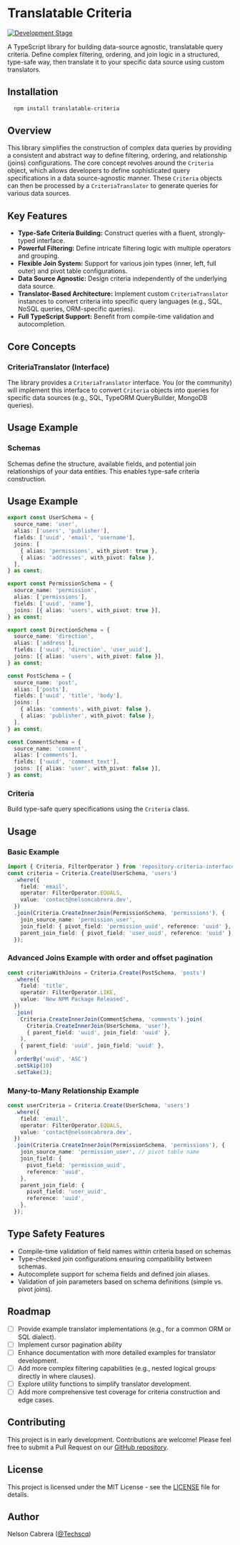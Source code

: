 # Translatable Criteria

[![Development Stage](https://img.shields.io/badge/Development-Early%20Stage-yellow)]()

A TypeScript library for building data-source agnostic, translatable query criteria. Define complex filtering, ordering, and join logic in a structured, type-safe way, then translate it to your specific data source using custom translators.

## Installation

```bash
  npm install translatable-criteria
```

## Overview

This library simplifies the construction of complex data queries by providing a consistent and abstract way to define filtering, ordering, and relationship (joins) configurations. The core concept revolves around the `Criteria` object, which allows developers to define sophisticated query specifications in a data source-agnostic manner. These `Criteria` objects can then be processed by a `CriteriaTranslator` to generate queries for various data sources.

## Key Features

- **Type-Safe Criteria Building:** Construct queries with a fluent, strongly-typed interface.
- **Powerful Filtering:** Define intricate filtering logic with multiple operators and grouping.
- **Flexible Join System:** Support for various join types (inner, left, full outer) and pivot table configurations.
- **Data Source Agnostic:** Design criteria independently of the underlying data source.
- **Translator-Based Architecture:** Implement custom `CriteriaTranslator` instances to convert criteria into specific query languages (e.g., SQL, NoSQL queries, ORM-specific queries).
- **Full TypeScript Support:** Benefit from compile-time validation and autocompletion.

## Core Concepts

### CriteriaTranslator (Interface)

The library provides a `CriteriaTranslator` interface. You (or the community) will implement this interface to convert `Criteria` objects into queries for specific data sources (e.g., SQL, TypeORM QueryBuilder, MongoDB queries).

## Usage Example

### Schemas

Schemas define the structure, available fields, and potential join relationships of your data entities. This enables type-safe criteria construction.

## Usage Example

```typescript
export const UserSchema = {
  source_name: 'user',
  alias: ['users', 'publisher'],
  fields: ['uuid', 'email', 'username'],
  joins: [
    { alias: 'permissions', with_pivot: true },
    { alias: 'addresses', with_pivot: false },
  ],
} as const;

export const PermissionSchema = {
  source_name: 'permission',
  alias: ['permissions'],
  fields: ['uuid', 'name'],
  joins: [{ alias: 'users', with_pivot: true }],
} as const;

export const DirectionSchema = {
  source_name: 'direction',
  alias: ['address'],
  fields: ['uuid', 'direction', 'user_uuid'],
  joins: [{ alias: 'users', with_pivot: false }],
} as const;

const PostSchema = {
  source_name: 'post',
  alias: ['posts'],
  fields: ['uuid', 'title', 'body'],
  joins: [
    { alias: 'comments', with_pivot: false },
    { alias: 'publisher', with_pivot: false },
  ],
} as const;

const CommentSchema = {
  source_name: 'comment',
  alias: ['comments'],
  fields: ['uuid', 'comment_text'],
  joins: [{ alias: 'user', with_pivot: false }],
} as const;
```

### Criteria

Build type-safe query specifications using the `Criteria` class.

## Usage

### Basic Example

```typescript
import { Criteria, FilterOperator } from 'repository-criteria-interface';
const criteria = Criteria.Create(UserSchema, 'users')
  .where({
    field: 'email',
    operator: FilterOperator.EQUALS,
    value: 'contact@nelsoncabrera.dev',
  })
  .join(Criteria.CreateInnerJoin(PermissionSchema, 'permissions'), {
    join_source_name: 'permission_user',
    join_field: { pivot_field: 'permission_uuid', reference: 'uuid' },
    parent_join_field: { pivot_field: 'user_uuid', reference: 'uuid' },
  });
```

### Advanced Joins Example with order and offset pagination

```typescript
const criteriaWithJoins = Criteria.Create(PostSchema, 'posts')
  .where({
    field: 'title',
    operator: FilterOperator.LIKE,
    value: 'New NPM Package Released',
  })
  .join(
    Criteria.CreateInnerJoin(CommentSchema, 'comments').join(
      Criteria.CreateInnerJoin(UserSchema, 'user'),
      { parent_field: 'uuid', join_field: 'uuid' },
    ),
    { parent_field: 'uuid', join_field: 'uuid' },
  )
  .orderBy('uuid', 'ASC')
  .setSkip(10)
  .setTake(3);
```

### Many-to-Many Relationship Example

```typescript
const userCriteria = Criteria.Create(UserSchema, 'users')
  .where({
    field: 'email',
    operator: FilterOperator.EQUALS,
    value: 'contact@nelsoncabrera.dev',
  })
  .join(Criteria.CreateInnerJoin(PermissionSchema, 'permissions'), {
    join_source_name: 'permission_user', // pivot table name
    join_field: {
      pivot_field: 'permission_uuid',
      reference: 'uuid',
    },
    parent_join_field: {
      pivot_field: 'user_uuid',
      reference: 'uuid',
    },
  });
```

## Type Safety Features

- Compile-time validation of field names within criteria based on schemas
- Type-checked join configurations ensuring compatibility between schemas.
- Autocomplete support for schema fields and defined join aliases.
- Validation of join parameters based on schema definitions (simple vs. pivot joins).

## Roadmap

- [ ] Provide example translator implementations (e.g., for a common ORM or SQL dialect).
- [ ] Implement cursor pagination ability
- [ ] Enhance documentation with more detailed examples for translator development.
- [ ] Add more complex filtering capabilities (e.g., nested logical groups directly in where clauses).
- [ ] Explore utility functions to simplify translator development.
- [ ] Add more comprehensive test coverage for criteria construction and edge cases.

## Contributing

This project is in early development. Contributions are welcome! Please feel free to submit a Pull Request on our [GitHub repository](https://github.com/Techscq/translatable-criteria).

## License

This project is licensed under the MIT License - see the [LICENSE](LICENSE) file for details.

## Author

Nelson Cabrera ([@Techscq](https://github.com/Techscq))
